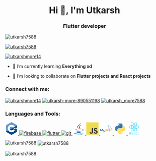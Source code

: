 <h1 align="center">Hi 👋, I'm Utkarsh</h1>
<h3 align="center">Flutter developer</h3>

<p align="left"> <img src="https://komarev.com/ghpvc/?username=utkarsh7588&label=Profile%20views&color=0e75b6&style=flat" alt="utkarsh7588" /> </p>

<p align="left"> <a href="https://github.com/ryo-ma/github-profile-trophy"><img src="https://github-profile-trophy.vercel.app/?username=utkarsh7588" alt="utkarsh7588" /></a> </p>

<p align="left"> <a href="https://twitter.com/utkarshmore14" target="blank"><img src="https://img.shields.io/twitter/follow/utkarshmore14?logo=twitter&style=for-the-badge" alt="utkarshmore14" /></a> </p>

- 🌱 I’m currently learning **Everything xd**

- 👯 I’m looking to collaborate on **Flutter projects and React projects**

<h3 align="left">Connect with me:</h3>
<p align="left">
<a href="https://twitter.com/utkarshmore14" target="blank"><img align="center" src="https://raw.githubusercontent.com/rahuldkjain/github-profile-readme-generator/master/src/images/icons/Social/twitter.svg" alt="utkarshmore14" height="30" width="40" /></a>
<a href="https://linkedin.com/in/utkarsh-more-890551198" target="blank"><img align="center" src="https://raw.githubusercontent.com/rahuldkjain/github-profile-readme-generator/master/src/images/icons/Social/linked-in-alt.svg" alt="utkarsh-more-890551198" height="30" width="40" /></a>
<a href="https://instagram.com/utkarsh_more7588" target="blank"><img align="center" src="https://raw.githubusercontent.com/rahuldkjain/github-profile-readme-generator/master/src/images/icons/Social/instagram.svg" alt="utkarsh_more7588" height="30" width="40" /></a>
</p>

<h3 align="left">Languages and Tools:</h3>
<p align="left"> <a href="https://www.w3schools.com/cpp/" target="_blank" rel="noreferrer"> <img src="https://raw.githubusercontent.com/devicons/devicon/master/icons/cplusplus/cplusplus-original.svg" alt="cplusplus" width="40" height="40"/> </a> <a href="https://firebase.google.com/" target="_blank" rel="noreferrer"> <img src="https://www.vectorlogo.zone/logos/firebase/firebase-icon.svg" alt="firebase" width="40" height="40"/> </a> <a href="https://flutter.dev" target="_blank" rel="noreferrer"> <img src="https://www.vectorlogo.zone/logos/flutterio/flutterio-icon.svg" alt="flutter" width="40" height="40"/> </a> <a href="https://git-scm.com/" target="_blank" rel="noreferrer"> <img src="https://www.vectorlogo.zone/logos/git-scm/git-scm-icon.svg" alt="git" width="40" height="40"/> </a> <a href="https://www.java.com" target="_blank" rel="noreferrer"> <img src="https://raw.githubusercontent.com/devicons/devicon/master/icons/java/java-original.svg" alt="java" width="40" height="40"/> </a> <a href="https://developer.mozilla.org/en-US/docs/Web/JavaScript" target="_blank" rel="noreferrer"> <img src="https://raw.githubusercontent.com/devicons/devicon/master/icons/javascript/javascript-original.svg" alt="javascript" width="40" height="40"/> </a> <a href="https://www.mysql.com/" target="_blank" rel="noreferrer"> <img src="https://raw.githubusercontent.com/devicons/devicon/master/icons/mysql/mysql-original-wordmark.svg" alt="mysql" width="40" height="40"/> </a> <a href="https://www.python.org" target="_blank" rel="noreferrer"> <img src="https://raw.githubusercontent.com/devicons/devicon/master/icons/python/python-original.svg" alt="python" width="40" height="40"/> </a> <a href="https://reactjs.org/" target="_blank" rel="noreferrer"> <img src="https://raw.githubusercontent.com/devicons/devicon/master/icons/react/react-original-wordmark.svg" alt="react" width="40" height="40"/> </a> </p>

<p><img align="left" src="https://github-readme-stats.vercel.app/api/top-langs?username=utkarsh7588&show_icons=true&locale=en&layout=compact" alt="utkarsh7588" /></p>

<p>&nbsp;<img align="center" src="https://github-readme-stats.vercel.app/api?username=utkarsh7588&show_icons=true&locale=en" alt="utkarsh7588" /></p>

<p><img align="center" src="https://github-readme-streak-stats.herokuapp.com/?user=utkarsh7588&" alt="utkarsh7588" /></p>
